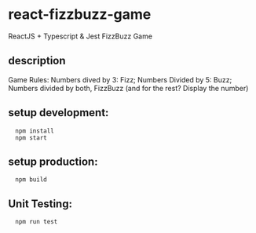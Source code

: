 # react-fizzbuzz-game
ReactJS + Typescript &amp; Jest FizzBuzz Game

## description
Game Rules: Numbers dived by 3: Fizz; Numbers Divided by 5: Buzz; Numbers divided by both, FizzBuzz
(and for the rest? Display the number)

## setup development:
```
  npm install
  npm start
```

## setup production:
```
  npm build
```

## Unit Testing:
```
  npm run test
```
